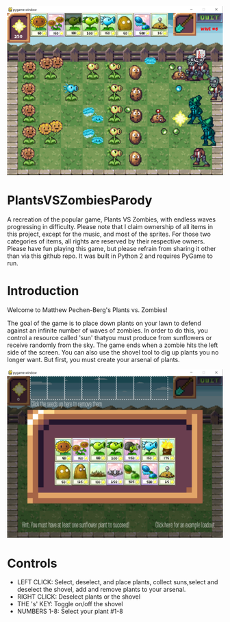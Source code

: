 ![PVZPromo2](MiscImages/githubPVZPromo2.jpg)
# PlantsVSZombiesParody
A recreation of the popular game, Plants VS Zombies, with endless waves progressing in difficulty.
Please note that I claim ownership of all items in this project, except for the music, and most of the sprites. For those two categories of items, all rights are reserved by their respective owners.
Please have fun playing this game, but please refrain from sharing it other than via this github repo.
It was built in Python 2 and requires PyGame to run.

# Introduction

Welcome to Matthew Pechen-Berg's Plants vs. Zombies!


The goal of the game is to place down plants on your lawn to defend against an infinite number of waves of zombies.
In order to do this, you control a resource called 'sun' thatyou must produce from sunflowers or receive randomly from the sky.
The game ends when a zombie hits the left side of the screen.
You can also use the shovel tool to dig up plants you no longer want.
But first, you must create your arsenal of plants.

![PVZPromo1](MiscImages/githubPVZPromo1.jpg)

# Controls

* LEFT CLICK: Select, deselect, and place plants, collect suns,select and deselect the shovel, add and remove plants to your arsenal.
* RIGHT CLICK: Deselect plants or the shovel
* THE 's' KEY: Toggle on/off the shovel
* NUMBERS 1-8: Select your plant #1-8


